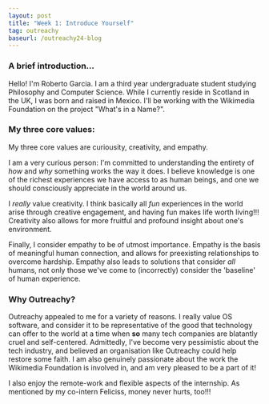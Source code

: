 ```yaml
---
layout: post
title: "Week 1: Introduce Yourself"
tag: outreachy
baseurl: /outreachy24-blog
---
```

### A brief introduction...

Hello! I'm Roberto Garcia. I am a third year undergraduate student studying Philosophy and Computer Science. While I currently reside in Scotland in the UK, I was born and raised in Mexico. I'll be working with the Wikimedia Foundation on the project "What's in a Name?".

### My three core values:
My three core values are curiousity, creativity, and empathy.

I am a very curious person: I'm committed to understanding the entirety of *how* and *why* something works the way it does. I believe knowledge is one of the richest experiences we have access to as human beings, and one we should consciously appreciate in the world around us.

I *really* value creativity. I think basically all *fun* experiences in the world arise through creative engagement, and having fun makes life worth living!!! Creativity also allows for more fruitful and profound insight about one's environment.

Finally, I consider empathy to be of utmost importance. Empathy is the basis of meaningful human connection, and allows for preexisting relationships to overcome hardship. Empathy also leads to solutions that consider *all* humans, not only those we've come to (incorrectly) consider the 'baseline' of human experience.

### Why Outreachy?
Outreachy appealed to me for a variety of reasons. I really value OS software, and consider it to be representative of the good that technology can offer to the world at a time when **so** many tech companies are blatantly cruel and self-centered. Admittedly, I've become very pessimistic about the tech industry, and believed an organisation like Outreachy could help restore some faith. I am also genuinely passionate about the work the Wikimedia Foundation is involved in, and am very pleased to be a part of it!

I also enjoy the remote-work and flexible aspects of the internship. As mentioned by my co-intern Feliciss, money never hurts, too!!!

